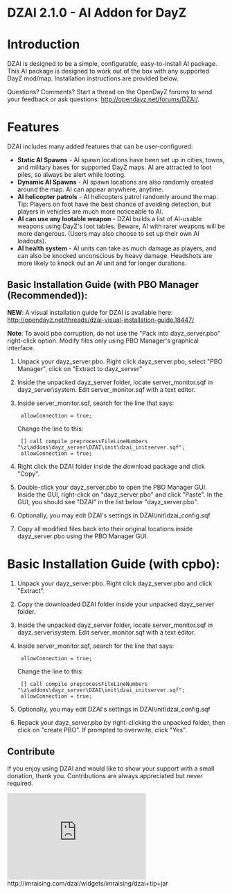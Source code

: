 DZAI 2.1.0 - AI Addon for DayZ
============


Introduction
============

DZAI is designed to be a simple, configurable, easy-to-install AI package. This AI package is designed to work out of the box with any supported DayZ mod/map. Installation instructions are provided below.

Questions? Comments? Start a thread on the OpenDayZ forums to send your feedback or ask questions: http://opendayz.net/forums/DZAI/.

Features
============

DZAI includes many added features that can be user-configured:
- <b>Static AI Spawns</b> - AI spawn locations have been set up in cities, towns, and military bases for supported DayZ maps. AI are attracted to loot piles, so always be alert while looting.
- <b>Dynamic AI Spawns</b> - AI spawn locations are also randomly created around the map. AI can appear anywhere, anytime.
- <b>AI helicopter patrols</b> - AI helicopters patrol randomly around the map. Tip: Players on foot have the best chance of avoiding detection, but players in vehicles are much more noticeable to AI.
- <b>AI can use any lootable weapon</b> - DZAI builds a list of AI-usable weapons using DayZ's loot tables. Beware, AI with rarer weapons will be more dangerous. (Users may also choose to set up their own AI loadouts).
- <b>AI health system</b> - AI units can take as much damage as players, and can also be knocked unconscious by heavy damage. Headshots are more likely to knock out an AI unit and for longer durations.

Basic Installation Guide (with PBO Manager <b>(Recommended)</b>):
----------------------------------------------------

**NEW**: A visual installation guide for DZAI is available here: http://opendayz.net/threads/dzai-visual-installation-guide.18447/

**Note**: To avoid pbo corruption, do not use the "Pack into dayz_server.pbo" right-click option. Modify files only using PBO Manager's graphical interface.

1. Unpack your dayz_server.pbo. Right click dayz_server.pbo, select "PBO Manager", click on "Extract to dayz_server\"
2. Inside the unpacked dayz_server folder, locate server_monitor.sqf in dayz_server\system\. Edit server_monitor.sqf with a text editor.
3. Inside server_monitor.sqf, search for the line that says:

		allowConnection = true;

	Change the line to this:

		[] call compile preprocessFileLineNumbers "\z\addons\dayz_server\DZAI\init\dzai_initserver.sqf";
		allowConnection = true;
		
4. Right click the DZAI folder inside the download package and click "Copy".
5. Double-click your dayz_server.pbo to open the PBO Manager GUI. Inside the GUI, right-click on "dayz_server.pbo" and click "Paste". In the GUI, you should see "DZAI" in the list below "dayz_server.pbo".
6. Optionally, you may edit DZAI's settings in DZAI\init\dzai_config.sqf
7. Copy all modified files back into their original locations inside dayz_server.pbo using the PBO Manager GUI.

Basic Installation Guide (with cpbo):
============

1. Unpack your dayz_server.pbo. Right click dayz_server.pbo and click "Extract".
2. Copy the downloaded DZAI folder inside your unpacked dayz_server folder.
3. Inside the unpacked dayz_server folder, locate server_monitor.sqf in dayz_server\system\. Edit server_monitor.sqf with a text editor.
4. Inside server_monitor.sqf, search for the line that says:

		allowConnection = true;

	Change the line to this:

		[] call compile preprocessFileLineNumbers "\z\addons\dayz_server\DZAI\init\dzai_initserver.sqf";
		allowConnection = true;
	
5. Optionally, you may edit DZAI's settings in DZAI\init\dzai_config.sqf
6. Repack your dayz_server.pbo by right-clicking the unpacked folder, then click on "create PBO". If prompted to overwrite, click "Yes".


Contribute
----------------------------------------------------

If you enjoy using DZAI and would like to show your support with a small donation, thank you. Contributions are always appreciated but never required.

<iframe src="http://imraising.com/dzai/widgets/imraising/dzai+tip+jar" width="320px" height="200px" frameBorder="0" allowTransparency="true" ></iframe>
http://imraising.com/dzai/widgets/imraising/dzai+tip+jar
